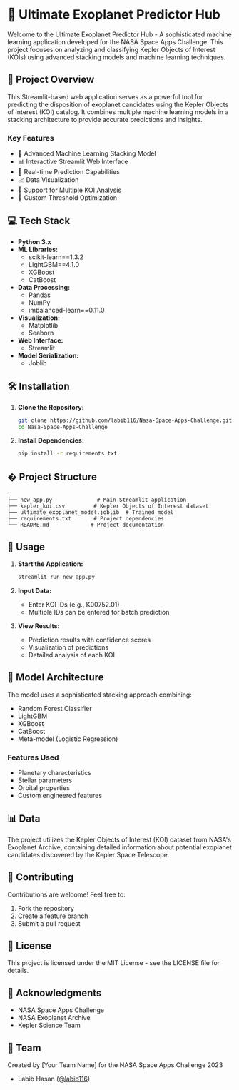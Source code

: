 # 🌌 Ultimate Exoplanet Predictor Hub

Welcome to the Ultimate Exoplanet Predictor Hub - A sophisticated machine learning application developed for the NASA Space Apps Challenge. This project focuses on analyzing and classifying Kepler Objects of Interest (KOIs) using advanced stacking models and machine learning techniques.

## 🚀 Project Overview

This Streamlit-based web application serves as a powerful tool for predicting the disposition of exoplanet candidates using the Kepler Objects of Interest (KOI) catalog. It combines multiple machine learning models in a stacking architecture to provide accurate predictions and insights.

### Key Features
- 🤖 Advanced Machine Learning Stacking Model
- 📊 Interactive Streamlit Web Interface
- 🔮 Real-time Prediction Capabilities
- 📈 Data Visualization
- 💫 Support for Multiple KOI Analysis
- 🎯 Custom Threshold Optimization

## 💻 Tech Stack

- **Python 3.x**
- **ML Libraries:**
  - scikit-learn==1.3.2
  - LightGBM==4.1.0
  - XGBoost
  - CatBoost
- **Data Processing:**
  - Pandas
  - NumPy
  - imbalanced-learn==0.11.0
- **Visualization:**
  - Matplotlib
  - Seaborn
- **Web Interface:**
  - Streamlit
- **Model Serialization:**
  - Joblib

## 🛠️ Installation

1. **Clone the Repository:**
   ```bash
   git clone https://github.com/labib116/Nasa-Space-Apps-Challenge.git
   cd Nasa-Space-Apps-Challenge
   ```

2. **Install Dependencies:**
   ```bash
   pip install -r requirements.txt
   ```

## � Project Structure
```
.
├── new_app.py              # Main Streamlit application
├── kepler_koi.csv         # Kepler Objects of Interest dataset
├── ultimate_exoplanet_model.joblib  # Trained model
├── requirements.txt       # Project dependencies
└── README.md             # Project documentation
```

## 🎯 Usage

1. **Start the Application:**
   ```bash
   streamlit run new_app.py
   ```

2. **Input Data:**
   - Enter KOI IDs (e.g., K00752.01)
   - Multiple IDs can be entered for batch prediction

3. **View Results:**
   - Prediction results with confidence scores
   - Visualization of predictions
   - Detailed analysis of each KOI

## 🔬 Model Architecture

The model uses a sophisticated stacking approach combining:
- Random Forest Classifier
- LightGBM
- XGBoost
- CatBoost
- Meta-model (Logistic Regression)

### Features Used
- Planetary characteristics
- Stellar parameters
- Orbital properties
- Custom engineered features

## 📊 Data

The project utilizes the Kepler Objects of Interest (KOI) dataset from NASA's Exoplanet Archive, containing detailed information about potential exoplanet candidates discovered by the Kepler Space Telescope.

## 🤝 Contributing

Contributions are welcome! Feel free to:
1. Fork the repository
2. Create a feature branch
3. Submit a pull request

## 📜 License

This project is licensed under the MIT License - see the LICENSE file for details.

## 🙏 Acknowledgments

- NASA Space Apps Challenge
- NASA Exoplanet Archive
- Kepler Science Team

## 👥 Team

Created by [Your Team Name] for the NASA Space Apps Challenge 2023
- Labib Hasan ([@labib116](https://github.com/labib116))
